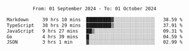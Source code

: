 <div align="center">
<p style="text-align: center;">
<!--START_SECTION:waka-->

```txt
From: 01 September 2024 - To: 01 October 2024

Markdown     39 hrs 10 mins  █████████▓░░░░░░░░░░░░░░░   38.59 %
TypeScript   38 hrs 29 mins  █████████▒░░░░░░░░░░░░░░░   37.91 %
JavaScript   9 hrs 27 mins   ██▒░░░░░░░░░░░░░░░░░░░░░░   09.31 %
Go           4 hrs 39 mins   █░░░░░░░░░░░░░░░░░░░░░░░░   04.59 %
JSON         3 hrs 1 min     ▓░░░░░░░░░░░░░░░░░░░░░░░░   02.99 %
```

<!--END_SECTION:waka-->
</p>
</div>
